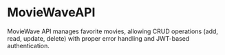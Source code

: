 # MovieWaveAPI
MovieWave API manages favorite movies, allowing CRUD operations (add, read, update, delete) with proper error handling and JWT-based authentication. 
